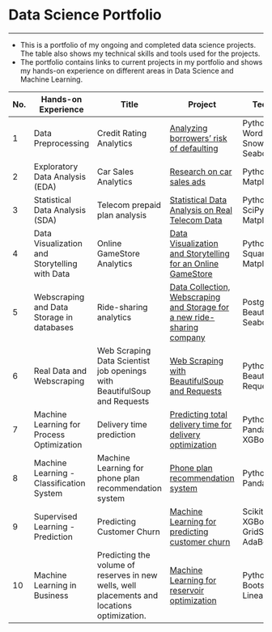 # Data Science Portfolio

---

- This is a portfolio of my ongoing and completed data science projects. The table also shows my technical skills and tools used for the projects.
- The portfolio contains links to current projects in my portfolio and shows my hands-on experience on different areas in Data Science and Machine Learning.

| No. |    Hands-on Experience |            Title                 |        Project       | Technical skills       |  Completed   |
|---- |   -------------------- |   ------------------------------ |     -------------   |--------------- |  ---------   |
|1    |   Data Preprocessing   |     Credit Rating Analytics          | [Analyzing borrowers’ risk of defaulting](https://github.com/chuksoo/credit_rating_analytics/blob/main/credit_rating_analytics.ipynb)           | Python, NLTK, WordNetLemmatizer, SnowballStemmer, Seaborn, Matplotlib |       &#9745; |
|2    |   Exploratory Data Analysis (EDA)   | Car Sales Analytics          | [Research on car sales ads](https://github.com/chuksoo/vehicle_price_analytics/blob/main/car_sales_EDA.ipynb)           | Python, Seaborn, Matplotlib |       &#9745; |
|3    |   Statistical Data Analysis (SDA)   | Telecom prepaid plan analysis       | [Statistical Data Analysis on Real Telecom Data](https://github.com/chuksoo/telecom_prepaid_plan_analytics/blob/main/megaline_phone_plan_SDA.ipynb)           | Python, Numpy, SciPy, Seaborn, Matplotlib |       &#9745; |
|4    |   Data Visualization and Storytelling with Data   | Online GameStore Analytics       | [Data Visualization and Storytelling for an Online GameStore](https://github.com/chuksoo/online_gamestore_analytics/blob/main/online_gamestore_analytics.ipynb)           | Python, Pandas, Squarify, Seaborn, Matplotlib |       &#9745; |
|5    |   Webscraping and Data Storage in databases  | Ride-sharing analytics       | [Data Collection, Webscraping and Storage for a new ride-sharing company](https://github.com/chuksoo/ride_sharing_analytics/blob/main/ride_sharing_SQL.ipynb)           | PostgreSQL, Python, BeautifulSoup, Seaborn, Matplotlib |       &#9744; |
|6    |   Real Data and Webscraping  | Web Scraping Data Scientist job openings with BeautifulSoup and Requests    | [Web Scraping with BeautifulSoup and Requests](https://github.com/chuksoo/bs4-web-scraper/blob/main/PyScrape.ipynb)           | Python, BeautifulSoup, Requests |       &#9745; |
|7    |   Machine Learning for Process Optimization  | Delivery time prediction   | [Predicting total delivery time for delivery optimization](https://github.com/chuksoo/dash_to_predict/blob/main/dash_predictML.ipynb)           | Python, Scikit-learn, Pandas, Seaborn, XGBoost |       &#9744; |
|8    |   Machine Learning - Classification System  | Machine Learning for phone plan recommendation system    | [Phone plan recommendation system](https://github.com/chuksoo/telecom_recommender_systemML/blob/main/telecom_recommender_systemML.ipynb)           | Python, Scikit-learn, Pandas |       &#9745; |
|9    |   Supervised Learning - Prediction  | Predicting Customer Churn   | [Machine Learning for predicting customer churn](https://github.com/chuksoo/customer_churn_predictML/blob/main/customer_churn_predictML.ipynb)           | Scikit-learn, XGBoost, GridSearchCV, AdaBoost |       &#9744; |
|10    |   Machine Learning in Business  | Predicting the volume of reserves in new wells, well placements and locations optimization.   | [Machine Learning for reservoir optimization](https://github.com/chuksoo/reservoir_optimizationML/blob/main/oil_reserves_predictML.ipynb)           | Python, Scikit-learn, Bootstrapping, LinearRegression |       &#9744; |
